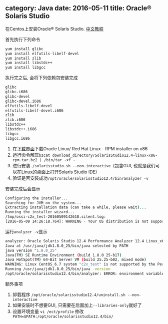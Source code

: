 category: Java
date: 2016-05-11
title: Oracle® Solaris Studio 
---
在Centos上安装Oracle® Solaris Studio.  [中文教程](http://docs.oracle.com/cd/E27071_01/html/E26451/gemyt.html#scrolltoc)

首先执行下列命令
```bash
yum install glibc
yum install elfutils-libelf-devel
yum install zlib
yum install libstdc++
yum install libgcc
```
执行完之后, 会将下列依赖包安装完成
```bash
glibc
glibc.i686
glibc-devel
glibc-devel.i686
elfutils-libelf-devel 
elfutils-libelf-devel.i686
zlib
zlib.i686
libstdc++
libstdc++.i686
libgcc
libgcc.i686
```

1. 在[下载界面](http://www.oracle.com/technetwork/server-storage/solarisstudio/downloads/index.html)下载Oracle Linux/ Red Hat Linux - RPM installer on x86 
2. 运行命令解压`bzcat download_directory/SolarisStudio12.4-linux-x86-rpm.tar.bz2 | /bin/tar -xf -`
3. 进行安装`./solarisstudio.sh --non-interactive `(包含GUI, 也就是我们可以在Linux的桌面上打开Solaris Studio IDE)
4. 验证是否安装成功`/opt/oracle/solarisstudio12.4/bin/analyzer -v`

安装完成后会显示
```bash
Configuring the installer...
Searching for JVM on the system...
Extracting installation data (can take a while, please wait)...
Running the installer wizard...
/tmp/ossi-c2x_test-20160509142618.silent.log:
[2016-05-09 14:26:18.764]: WARNING - Your OS distribution is not supported. The list of supported systems can be found in the Oracle Solaris Studio documentation. While it might be possible to install Oracle Solaris Studio on your system, it might not function properly.
```
运行`analyzer -v`显示
```bash
analyzer: Oracle Solaris Studio 12.4 Performance Analyzer 12.4 Linux_x64 2014/10/21
Java at /usr/java/jdk1.8.0_25/bin/java selected by PATH
java version "1.8.0_25"
Java(TM) SE Runtime Environment (build 1.8.0_25-b17)
Java HotSpot(TM) 64-Bit Server VM (build 25.25-b02, mixed mode)
WARNING: Linux CentOS_6.7 system "c2x_test" is not supported by the Performance tools.
Running /usr/java/jdk1.8.0_25/bin/java -version
/opt/oracle/solarisstudio12.4/bin/analyzer: ERROR: environment variable DISPLAY is not set
```

额外事项
1. 卸载程序 `/opt/oracle/solarisstudio12.4/uninstall.sh --non-interactive`
2. 如果安装时不想要GUI, 只需要在后面加上`--libraries-only`就好了
3. 设置环境变量 `vi /ect/profile` 修改`
PATH=$PATH:/opt/oracle/solarisstudio12.4/bin/`